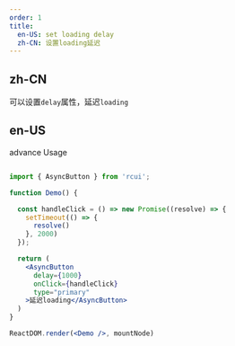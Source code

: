 ```yaml
---
order: 1
title:
  en-US: set loading delay
  zh-CN: 设置loading延迟
---
```


## zh-CN

可以设置`delay`属性，延迟`loading`

## en-US

advance Usage

``` jsx

import { AsyncButton } from 'rcui';

function Demo() {

  const handleClick = () => new Promise((resolve) => {
    setTimeout(() => {
      resolve()
    }, 2000)
  });

  return (
    <AsyncButton
      delay={1000}
      onClick={handleClick}
      type="primary"
    >延迟loading</AsyncButton>
  )
}

ReactDOM.render(<Demo />, mountNode)

```
